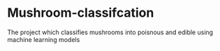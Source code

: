 # Mushroom-classifcation
The project which classifies mushrooms into poisnous and edible using machine learning models
